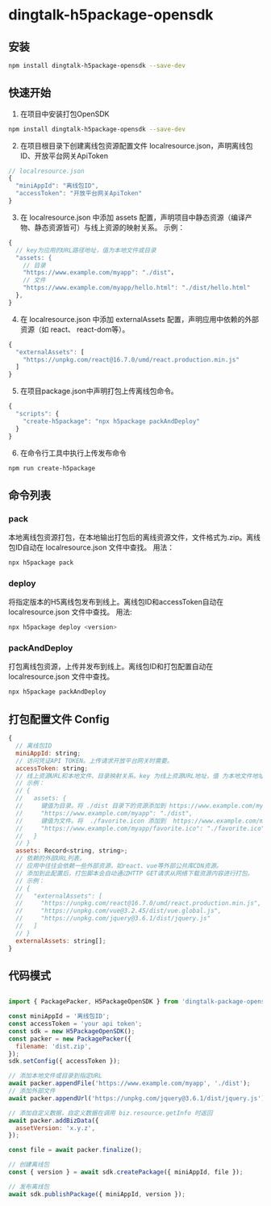 # dingtalk-h5package-opensdk


## 安装

```bash
npm install dingtalk-h5package-opensdk --save-dev
```


## 快速开始

1. 在项目中安装打包OpenSDK

```bash
npm install dingtalk-h5package-opensdk --save-dev
```


2. 在项目根目录下创建离线包资源配置文件 localresource.json，声明离线包ID、开放平台网关ApiToken

```js
// localresource.json
{
  "miniAppId": "离线包ID",
  "accessToken": "开放平台网关ApiToken"
}
```

3. 在 localresource.json 中添加 assets 配置，声明项目中静态资源（编译产物、静态资源皆可）与线上资源的映射关系。
示例：

```js
{
  // key为应用的URL路径地址，值为本地文件或目录
  "assets: {
    // 目录
    "https://www.example.com/myapp": "./dist"，
    // 文件
    "https://www.example.com/myapp/hello.html": "./dist/hello.html"
  },
}
```

4. 在 localresource.json 中添加 externalAssets 配置，声明应用中依赖的外部资源（如 react、 react-dom等）。

```js
{
  "externalAssets": [
    "https://unpkg.com/react@16.7.0/umd/react.production.min.js"
  ]
}
```


5. 在项目package.json中声明打包上传离线包命令。

```js
{
  "scripts": {
    "create-h5package": "npx h5package packAndDeploy"
  }
}

```

6. 在命令行工具中执行上传发布命令


```bash
npm run create-h5package
```


## 命令列表

### pack
本地离线包资源打包，在本地输出打包后的离线资源文件，文件格式为.zip。离线包ID自动在 localresource.json 文件中查找。
用法：

```bash
npx h5package pack
```


### deploy
将指定版本的H5离线包发布到线上。离线包ID和accessToken自动在 localresource.json 文件中查找。
用法:

```bash
npx h5package deploy <version>
```


### packAndDeploy
打包离线包资源，上传并发布到线上。离线包ID和打包配置自动在 localresource.json 文件中查找。

```bash
npx h5package packAndDeploy
```


## 打包配置文件 Config

```js
{
  // 离线包ID
  miniAppId: string;
  // 访问凭证API TOKEN。上传请求开放平台网关时需要。
  accessToken: string;
  // 线上资源URL和本地文件、目录映射关系。key 为线上资源URL地址，值 为本地文件地址。支持 文件 和 目录
  // 示例：
  // {
  //   assets: {
  //     键值为目录。将 ./dist 目录下的资源添加到 https://www.example.com/myapp 下
  //     "https://www.example.com/myapp": "./dist",
  //     键值为文件。将  ./favorite.icon 添加到  https://www.example.com/myapp/favorite.ico
  //     "https://www.example.com/myapp/favorite.ico": "./favorite.ico",
  //   }
  // }
  assets: Record<string, string>;
  // 依赖的外部URL列表。
  // 应用中往往会依赖一些外部资源，如react、vue等外部公共库CDN资源。
  // 添加到此配置后，打包脚本会自动通过HTTP GET请求从网络下载资源内容进行打包。
  // 示例：
  // {
  //   "externalAssets": [
  //     "https://unpkg.com/react@16.7.0/umd/react.production.min.js",
  //     "https://unpkg.com/vue@3.2.45/dist/vue.global.js",
  //     "https://unpkg.com/jquery@3.6.1/dist/jquery.js"
  //   ]
  // }
  externalAssets: string[];
}
```

## 代码模式

```js

import { PackagePacker, H5PackageOpenSDK } from 'dingtalk-package-opensdk';

const miniAppId = '离线包ID';
const accessToken = 'your api token';
const sdk = new H5PackageOpenSDK();
const packer = new PackagePacker({
  filename: 'dist.zip',
});
sdk.setConfig({ accessToken });

// 添加本地文件或目录到指定URL
await packer.appendFile('https://www.example.com/myapp', './dist');
// 添加外部文件
await packer.appendUrl('https://unpkg.com/jquery@3.6.1/dist/jquery.js');

// 添加自定义数据，自定义数据在调用 biz.resource.getInfo 时返回
await packer.addBizData({
  assetVersion: 'x.y.z',
});

const file = await packer.finalize();

// 创建离线包
const { version } = await sdk.createPackage({ miniAppId, file });

// 发布离线包
await sdk.publishPackage({ miniAppId, version });

```


